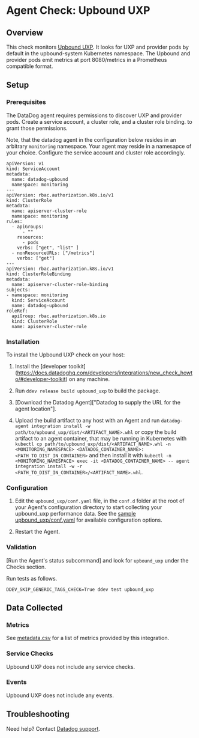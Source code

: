# Agent Check: Upbound UXP

## Overview

This check monitors [Upbound UXP](https://docs.upbound.io/uxp/).
It looks for UXP and provider pods by default in the upbound-system Kubernetes
namespace. The Upbound and provider pods emit metrics at port 8080/metrics in
a Prometheus compatible format.

## Setup

### Prerequisites

The DataDog agent requires permissions to discover UXP and provider pods.
Create a service account, a cluster role, and a cluster role binding.
to grant those permissions.

Note, that the datadog agent in the configuration
below resides in an arbitrary `monitoring` namespace.
Your agent may reside in a namesapce of your choice.
Configure the service account and cluster role accordingly.

```
apiVersion: v1
kind: ServiceAccount
metadata:
  name: datadog-upbound
  namespace: monitoring
---
apiVersion: rbac.authorization.k8s.io/v1
kind: ClusterRole
metadata:
  name: apiserver-cluster-role
  namespace: monitoring
rules:
  - apiGroups:
      - ""
    resources:
      - pods
    verbs: ["get", "list" ]
  - nonResourceURLs: ["/metrics"]
    verbs: ["get"]
---
apiVersion: rbac.authorization.k8s.io/v1
kind: ClusterRoleBinding
metadata:
  name: apiserver-cluster-role-binding
subjects:
- namespace: monitoring
  kind: ServiceAccount
  name: datadog-upbound
roleRef:
  apiGroup: rbac.authorization.k8s.io
  kind: ClusterRole
  name: apiserver-cluster-role
```

### Installation

To install the Upbound UXP check on your host:


1. Install the [developer toolkit]
(https://docs.datadoghq.com/developers/integrations/new_check_howto/#developer-toolkit)
 on any machine.

2. Run `ddev release build upbound_uxp` to build the package.

3. [Download the Datadog Agent]["Datadog to supply the URL for the agent location"].

4. Upload the build artifact to any host with an Agent and
 run `datadog-agent integration install -w
 path/to/upbound_uxp/dist/<ARTIFACT_NAME>.whl` or copy the build artifact
 to an agent container, that may be running in Kubernetes with `kubectl cp
 path/to/upbound_uxp/dist/<ARTIFACT_NAME>.whl -n <MONITORING_NAMESPACE>
 <DATADOG_CONTAINER_NAME>:<PATH_TO_DIST_IN_CONTAINER>` and then install
 it with `kubectl -n <MONITORING_NAMESPACE> exec -it <DATADOG_CONTAINER_NAME>
 -- agent integration install -w -r
 <PATH_TO_DIST_IN_CONTAINER>/<ARTIFACT_NAME>.whl`.

### Configuration

1. Edit the `upbound_uxp/conf.yaml` file, in the `conf.d` folder
at the root of your Agent's configuration directory to start
collecting your upbound_uxp performance data. See the
[sample upbound_uxp/conf.yaml](datadog_checks/upbound_uxp/data/conf.yaml.example)
for available configuration options.

2. Restart the Agent.

### Validation

[Run the Agent's status subcommand] and look for `upbound_uxp`
under the Checks section.

Run tests as follows.
```
DDEV_SKIP_GENERIC_TAGS_CHECK=True ddev test upbound_uxp
```

## Data Collected

### Metrics

See [metadata.csv](metadata.csv) for a list of metrics provided by this integration.

### Service Checks

Upbound UXP does not include any service checks.

### Events

Upbound UXP does not include any events.

## Troubleshooting

Need help? Contact [Datadog support][3].

[1]: **LINK_TO_INTEGRATION_SITE**
[2]: https://app.datadoghq.com/account/settings#agent
[3]: https://docs.datadoghq.com/agent/kubernetes/integrations/
[4]: https://github.com/DataDog/integrations-extras/blob/master/upbound_uxp/datadog_checks/upbound_uxp/data/conf.yaml.example
[5]: https://docs.datadoghq.com/agent/guide/agent-commands/#start-stop-and-restart-the-agent
[6]: https://docs.datadoghq.com/agent/guide/agent-commands/#agent-status-and-information
[7]: https://github.com/DataDog/integrations-extras/blob/master/upbound_uxp/metadata.csv
[8]: https://github.com/DataDog/integrations-extras/blob/master/upbound_uxp/assets/service_checks.json
[9]: https://docs.datadoghq.com/help/

